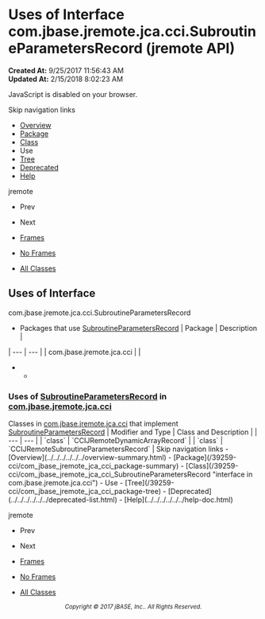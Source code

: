 # Uses of Interface com.jbase.jremote.jca.cci.SubroutineParametersRecord (jremote   API)

**Created At:** 9/25/2017 11:56:43 AM  
**Updated At:** 2/15/2018 8:02:23 AM  

<script type="text/javascript"><!--
    try {
        if (location.href.indexOf('is-external=true') == -1) {
            parent.document.title="Uses of Interface com.jbase.jremote.jca.cci.SubroutineParametersRecord (jremote   API)";
        }
    }
    catch(err) {
    }
//--></script><noscript><div>JavaScript is disabled on your browser.</div></noscript><!-- ========= START OF TOP NAVBAR ======= -->
<!--   -->
Skip navigation links
<!--   -->
- [Overview](../../../../../../overview-summary.html)
- [Package](/39259-cci/com_jbase_jremote_jca_cci_package-summary)
- [Class](/39259-cci/com_jbase_jremote_jca_cci_SubroutineParametersRecord "interface in com.jbase.jremote.jca.cci")
- Use
- [Tree](/39259-cci/com_jbase_jremote_jca_cci_package-tree)
- [Deprecated](../../../../../../deprecated-list.html)
- [Help](../../../../../../help-doc.html)


jremote <br>

- Prev
- Next


- [Frames](../../../../../../index.html?com/jbase/jremote/jca/cci/class-use//39260-class-use/com_jbase_jremote_jca_cci_class-use_SubroutineParametersRecord)
- [No Frames](/39260-class-use/com_jbase_jremote_jca_cci_class-use_SubroutineParametersRecord)


- [All Classes](../../../../../../allclasses-noframe.html)


<script type="text/javascript"><!--
  allClassesLink = document.getElementById("allclasses_navbar_top");
  if(window==top) {
    allClassesLink.style.display = "block";
  }
  else {
    allClassesLink.style.display = "none";
  }
  //--></script>
<!--   -->
<!-- ========= END OF TOP NAVBAR ========= -->
## Uses of Interface
com.jbase.jremote.jca.cci.SubroutineParametersRecord

- <caption><span>Packages that use <a href="/39259-cci/com_jbase_jremote_jca_cci_SubroutineParametersRecord" title="interface in com.jbase.jremote.jca.cci">SubroutineParametersRecord</a></span><span class="tabEnd"> </span></caption>| Package | Description |
| --- | --- |
| com.jbase.jremote.jca.cci |   |
- - <!--   -->
### Uses of [SubroutineParametersRecord](/39259-cci/com_jbase_jremote_jca_cci_SubroutineParametersRecord "interface in com.jbase.jremote.jca.cci") in [com.jbase.jremote.jca.cci](/39259-cci/com_jbase_jremote_jca_cci_package-summary)


<caption><span>Classes in <a href="/39259-cci/com_jbase_jremote_jca_cci_package-summary">com.jbase.jremote.jca.cci</a> that implement <a href="/39259-cci/com_jbase_jremote_jca_cci_SubroutineParametersRecord" title="interface in com.jbase.jremote.jca.cci">SubroutineParametersRecord</a></span><span class="tabEnd"> </span></caption>| Modifier and Type | Class and Description |
| --- | --- |
| `class` | `CCIJRemoteDynamicArrayRecord`  |
| `class` | `CCIJRemoteSubroutineParametersRecord`  |
<!-- ======= START OF BOTTOM NAVBAR ====== -->
<!--   -->
Skip navigation links
<!--   -->
- [Overview](../../../../../../overview-summary.html)
- [Package](/39259-cci/com_jbase_jremote_jca_cci_package-summary)
- [Class](/39259-cci/com_jbase_jremote_jca_cci_SubroutineParametersRecord "interface in com.jbase.jremote.jca.cci")
- Use
- [Tree](/39259-cci/com_jbase_jremote_jca_cci_package-tree)
- [Deprecated](../../../../../../deprecated-list.html)
- [Help](../../../../../../help-doc.html)


jremote <br>

- Prev
- Next


- [Frames](../../../../../../index.html?com/jbase/jremote/jca/cci/class-use//39260-class-use/com_jbase_jremote_jca_cci_class-use_SubroutineParametersRecord)
- [No Frames](/39260-class-use/com_jbase_jremote_jca_cci_class-use_SubroutineParametersRecord)


- [All Classes](../../../../../../allclasses-noframe.html)


<script type="text/javascript"><!--
  allClassesLink = document.getElementById("allclasses_navbar_bottom");
  if(window==top) {
    allClassesLink.style.display = "block";
  }
  else {
    allClassesLink.style.display = "none";
  }
  //--></script>
<!--   -->
<!-- ======== END OF BOTTOM NAVBAR ======= -->
<small>			<center>			<i>Copyright © 2017 jBASE, Inc.. All Rights Reserved.</i>		</center></small>
